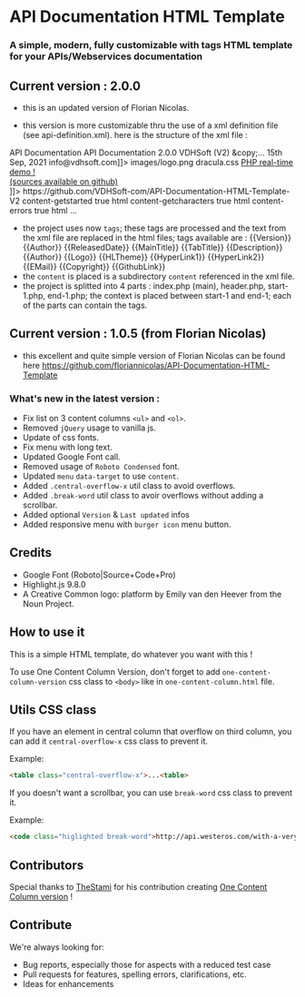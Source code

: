 # API Documentation HTML Template

### A simple, modern, fully customizable with tags HTML template for your APIs/Webservices documentation

## Current version : 2.0.0

- this is an updated version of Florian Nicolas.

- this version is more customizable thru the use of a xml definition file (see api-definition.xml).
  here is the structure of the xml file :
  
<APIDefinition>
	<MainTitle>API Documentation</MainTitle>
	<TabTitle>API Documentation</TabTitle>
	<Version>2.0.0</Version>
	<Author>VDHSoft (V2)</Author>
	<Copyright>&amp;copy;...</Copyright>
	<ReleasedDate>15th Sep, 2021</ReleasedDate>
	<Description></Description>
	<EMail><![CDATA[<a href="mailto:info@vdhsoft.com">info@vdhsoft.com</a>]]></EMail>
	<Logo>images/logo.png</Logo>
	<HLTheme>dracula.css</HLTheme>
	<HyperLink1><![CDATA[<a href="http://picsoocloud.com/picsooapidemo/" style="color: red;">
  <span style="text-decoration: underline;">PHP real-time demo !</span></a>
  <br>
<div class="info">
	<a href="https://github.com/VDHSoft-com/API-Documentation-HTML-Template-V2">(sources available on github)</a>
</div>
]]></HyperLink1>
	<GithubLink>https://github.com/VDHSoft-com/API-Documentation-HTML-Template-V2</GithubLink>
	<APIfunction id="1">
		<title>GET STARTED</title>
		<source>content-getstarted</source>
		<visible>true</visible>
		<type>html</type>
	</APIfunction>
	<APIfunction id="2">
		<title>Get Characters</title>
		<source>content-getcharacters</source>
		<visible>true</visible>
		<type>html</type>
	</APIfunction>
	<APIfunction id="3">
		<title>ERRORS</title>
		<source>content-errors</source>
		<visible>true</visible>
		<type>html</type>
	</APIfunction>
	...
</APIDefinition>
  
  
- the project uses now `tags`; these tags are processed and the text from the xml file are replaced in the html files; tags available are :
	{{Version}}
	{{Author}}
	{{ReleasedDate}}
	{{MainTitle}}
	{{TabTitle}}
	{{Description}}
	{{Author}}
	{{Logo}}
	{{HLTheme}}
	{{HyperLink1}}
	{{HyperLink2}}
	{{EMail}}
	{{Copyright}}
	{{GithubLink}}
- the `content` is placed is a subdirectory `content` referenced in the xml file.
- the project is splitted into 4 parts : index.php (main), header.php, start-1.php, end-1.php; the context is placed between start-1 and end-1;
  each of the parts can contain the tags.

## Current version : 1.0.5 (from Florian Nicolas)

- this excellent and quite simple version of Florian Nicolas can be found here https://github.com/floriannicolas/API-Documentation-HTML-Template

### What's new in the latest version : 

- Fix list on 3 content columns `<ul>` and `<ol>`.
- Removed `jQuery` usage to vanilla js.
- Update of css fonts.
- Fix menu with long text.
- Updated Google Font call.
- Removed usage of `Roboto Condensed` font.
- Updated `menu` `data-target` to use `content`.
- Added `.central-overflow-x` util class to avoid overflows.
- Added `.break-word` util class to avoir overflows without adding a scrollbar.
- Added optional `Version` & `Last updated` infos
- Added responsive menu with `burger icon` menu button. 


## Credits

* Google Font (Roboto|Source+Code+Pro)
* Highlight.js 9.8.0
* A Creative Common logo: platform by Emily van den Heever from the Noun Project.

## How to use it

This is a simple HTML template, do whatever you want with this !

To use One Content Column Version, don't forget to add ```one-content-column-version``` css class to ```<body>``` like in ```one-content-column.html``` file. 

## Utils CSS class 

If you have an element in central column that overflow on third column, you can add it `central-overflow-x` css class to prevent it.

Example: 
```html
<table class="central-overflow-x">...<table>
```

If you doesn't want a scrollbar, you can use `break-word` css class to prevent it.

Example: 
```html
<code class="higlighted break-word">http://api.westeros.com/with-a-very-very-very-very-very-long-end-point-url/get<table>
```


## Contributors

Special thanks to [TheStami](https://github.com/TheStami) for his contribution creating [One Content Column version](https://ticlekiwi.github.io/API-Documentation-HTML-Template/one-content-column) ! 


## Contribute

We're always looking for:

* Bug reports, especially those for aspects with a reduced test case
* Pull requests for features, spelling errors, clarifications, etc.
* Ideas for enhancements
